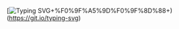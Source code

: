 [![Typing SVG](https://readme-typing-svg.demolab.com?font=Dancing+Script&size=30&pause=1000&color=76AD1FE8&background=F9FF8B00&center=true&vCenter=true&repeat=false&width=435&height=80&lines=%F0%9F%A5%91%F0%9F%8D%90Hi!+I+am+Harin+%3A+)+%F0%9F%A5%9D%F0%9F%8D%88+)(https://git.io/typing-svg)
